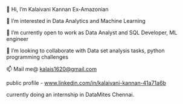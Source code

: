👋 Hi, I’m Kalaivani Kannan Ex-Amazonian

👀 I’m interested in Data Analytics and Machine Learning 

🌱 I’m currently open to work as Data Analyst and SQL Developer, ML engineer

💞️ I’m looking to collaborate with Data set analysis tasks, python programming challenges

📫 Mail me@ kalais1620@gmail.com

public profile - www.linkedin.com/in/kalaivani-kannan-41a71a6b

 currently doing an internship in DataMites Chennai.
